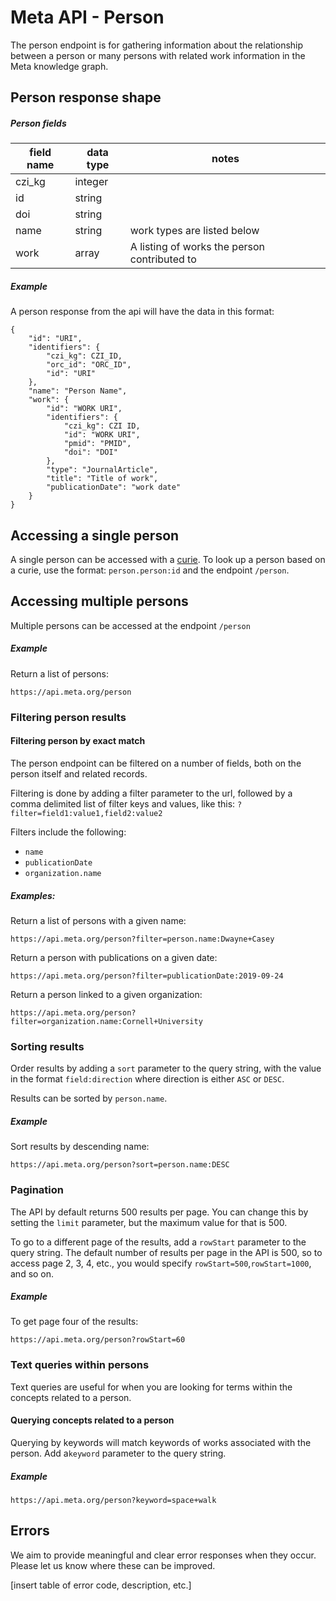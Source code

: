 # Meta API - Person

The person endpoint is for gathering information about the relationship between a person or many persons with related work information in the Meta knowledge graph.

## Person response shape

##### Person fields

|field name|data type| notes|
|----------|---------|------|
|czi_kg|integer||
|id|string||
|doi|string||
|name|string|work types are listed below|
|work|array|A listing of works the person contributed to|

##### Example


A person response from the api will have the data in this format:

```
{
    "id": "URI",
    "identifiers": {
        "czi_kg": CZI_ID,
        "orc_id": "ORC_ID",
        "id": "URI"
    },
    "name": "Person Name",
    "work": {
        "id": "WORK URI",
        "identifiers": {
            "czi_kg": CZI ID,
            "id": "WORK URI",
            "pmid": "PMID",
            "doi": "DOI"
        },
        "type": "JournalArticle",
        "title": "Title of work",
        "publicationDate": "work date"
    }
}
```

## Accessing a single person
A single person can be accessed with a [curie](https://en.wikipedia.org/wiki/CURIE). To look up a person based on a curie, use the format: `person.person:id` and the endpoint `/person`.

## Accessing multiple persons
Multiple persons can be accessed at the endpoint `/person`

##### Example
Return a list of persons:

`https://api.meta.org/person`

### Filtering person results

#### Filtering person by exact match
The person endpoint can be filtered on a number of fields, both on the person itself and related records.

Filtering is done by adding a filter parameter to the url, followed by a comma delimited list of filter keys and values, like this: `?filter=field1:value1,field2:value2`

Filters include the following:
* `name`
* `publicationDate`
* `organization.name`


##### Examples:
Return a list of persons with a given name:

`https://api.meta.org/person?filter=person.name:Dwayne+Casey`

Return a person with publications on a given date:

`https://api.meta.org/person?filter=publicationDate:2019-09-24`

Return a person linked to a given organization:

`https://api.meta.org/person?filter=organization.name:Cornell+University`

### Sorting results
Order results by adding a `sort` parameter to the query string, with the value in the format `field:direction` where direction is either `ASC` or `DESC`.

Results can be sorted by `person.name`.


##### Example
Sort results by descending name:

`https://api.meta.org/person?sort=person.name:DESC`

### Pagination
The API by default returns 500 results per page. You can change this by setting the `limit` parameter, but the maximum
value for that is 500. 

To go to a different page of the results, add a `rowStart` parameter to the query string. The default number of results per page in the API is 500, so to access page 2, 3, 4, etc., you would specify `rowStart=500`,`rowStart=1000`, and so on.

##### Example
To get page four of the results:

`https://api.meta.org/person?rowStart=60`

### Text queries within persons
Text queries are useful for when you are looking for terms within the concepts related to a person.

#### Querying concepts related to a person
Querying by keywords will match keywords of works associated with the person. Add a`keyword` parameter to the query string. 

##### Example
`https://api.meta.org/person?keyword=space+walk`

## Errors
We aim to provide meaningful and clear error responses when they occur. Please let us know where these can be improved.

[insert table of error code, description, etc.]
